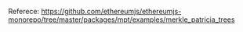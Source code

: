 Referece: https://github.com/ethereumjs/ethereumjs-monorepo/tree/master/packages/mpt/examples/merkle_patricia_trees